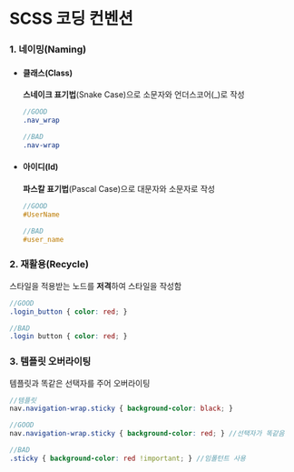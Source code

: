 ﻿# SCSS 코딩 컨벤션

### 1. 네이밍(Naming)

+ #### 클래스(Class)

    **스네이크 표기법**(Snake Case)으로 소문자와 언더스코어(_)로 작성
    
    ```scss
    //GOOD
    .nav_wrap

    //BAD
    .nav-wrap
    ```

+ #### 아이디(Id)

    **파스칼 표기법**(Pascal Case)으로 대문자와 소문자로 작성
    
    ```scss
    //GOOD
    #UserName

    //BAD
    #user_name
    ```

### 2. 재활용(Recycle)

스타일을 적용받는 노드를 **저격**하여 스타일을 작성함

```scss
//GOOD
.login_button { color: red; }

//BAD
.login button { color: red; }
```

### 3. 템플릿 오버라이팅

템플릿과 똑같은 선택자를 주어 오버라이팅

```scss
//템플릿
nav.navigation-wrap.sticky { background-color: black; }

//GOOD
nav.navigation-wrap.sticky { background-color: red; } //선택자가 똑같음

//BAD
.sticky { background-color: red !important; } //임폴턴트 사용
```